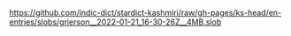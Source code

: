 https://github.com/indic-dict/stardict-kashmiri/raw/gh-pages/ks-head/en-entries/slobs/grierson__2022-01-21_16-30-26Z__4MB.slob  

